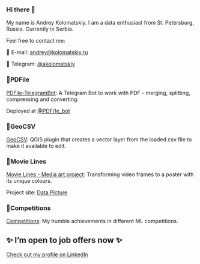 ### Hi there 👋

My name is Andrey Kolomatskiy. I am a data enthusiast from St. Petersburg, Russia. Currently in Serbia.

Feel free to contact me:

:email: E-mail: andrey@kolomatskiy.ru

:iphone: Telegram: [@akolomatskiy](https://t.me/akolomatskiy)

### 💫PDFile

[PDFile-TelegramBot](https://github.com/g2r4i6e8/pdfile): A Telegram Bot to work with PDF - merging, splitting, compressing and converting.

Deployed at [@PDFi1e_bot](https://t.me/PDFi1e_bot)

### 💫GeoCSV

[GeoCSV](https://github.com/g2r4i6e8/geocsv): QGIS plugin that creates a vector layer from the loaded csv file to make it available to edit.

### 💫Movie Lines

[Movie Lines - Media art project](https://github.com/g2r4i6e8/movie-lines): Transforming video frames to a poster with its unique colours.

Project site: [Data Picture](https://www.instagram.com/data_picture/)

### 💫Competitions

[Competitions](https://github.com/g2r4i6e8/competitions): My humble achievements in different ML competitions.


## ✨ I’m open to job offers now ✨
[Check out my profile on LinkedIn](https://www.linkedin.com/in/andrey-kolomatskiy-952877190)

<!--
**g2r4i6e8/g2r4i6e8** is a ✨ _special_ ✨ repository because its `README.md` (this file) appears on your GitHub profile.

Here are some ideas to get you started:

- 🔭 I’m currently working on ...
- 🌱 I’m currently learning ...
- 👯 I’m looking to collaborate on ...
- 🤔 I’m looking for help with ...
- 💬 Ask me about ...
- 📫 How to reach me: ...
- 😄 Pronouns: ...
- ⚡ Fun fact: ...
-->
